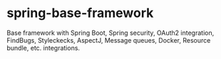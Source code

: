 # spring-base-framework
Base framework with Spring Boot, Spring security, OAuth2 integration, FindBugs, Styleckecks, AspectJ, Message queues, Docker, Resource bundle, etc. integrations.
